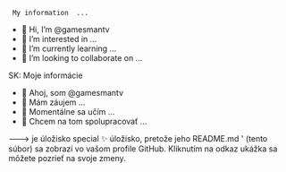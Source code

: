      My information  ...
- 👋 Hi, I’m @gamesmantv         
- 👀 I’m interested in ...
- 🌱 I’m currently learning ...
- 💞️ I’m looking to collaborate on ...

SK:
     Moje informácie
- 👋 Ahoj, som @gamesmantv
- 👀 Mám záujem ...
- 🌱 Momentálne sa učím ...
- 💞️ Chcem na tom spolupracovať ...

<!---
gamesmantv/gamesmantv is a ✨ special ✨ repository because its `README.md` (this file) appears on your GitHub profile.
You can click the Preview link to take a look at your changes.
--->
--->
je úložisko special ✨ úložisko, pretože jeho README.md ' (tento súbor) sa zobrazí vo vašom profile GitHub.
Kliknutím na odkaz ukážka sa môžete pozrieť na svoje zmeny.
<!--- 
